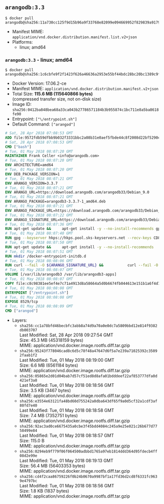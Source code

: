 ## `arangodb:3.3`

```console
$ docker pull arangodb@sha256:11a730cc125f9d15b96a9f33768e82099e094669952f829839a91791199fbffb
```

-	Manifest MIME: `application/vnd.docker.distribution.manifest.list.v2+json`
-	Platforms:
	-	linux; amd64

### `arangodb:3.3` - linux; amd64

```console
$ docker pull arangodb@sha256:1c6cbfe9f2f1423f626a46636a2953e55bf44bdc28bc20bc1389c9f52ee13469
```

-	Docker Version: 17.06.2-ce
-	Manifest MIME: `application/vnd.docker.distribution.manifest.v2+json`
-	Total Size: **115.6 MB (115640866 bytes)**  
	(compressed transfer size, not on-disk size)
-	Image ID: `sha256:0412ba848bea68a33ca043b27786571184b3b955874c1bc711e8a5ba8618fe90`
-	Entrypoint: `["\/entrypoint.sh"]`
-	Default Command: `["arangod"]`

```dockerfile
# Sat, 28 Apr 2018 07:08:53 GMT
ADD file:9572fdb59dfbb9b032f3331bbc2a08b31e0aef5fbde44c8f2008d22bf5290cf2 in / 
# Sat, 28 Apr 2018 07:08:53 GMT
CMD ["bash"]
# Tue, 01 May 2018 08:07:20 GMT
MAINTAINER Frank Celler <info@arangodb.com>
# Tue, 01 May 2018 08:07:20 GMT
ENV ARCHITECTURE=amd64
# Tue, 01 May 2018 08:07:20 GMT
ENV DEB_PACKAGE_VERSION=1
# Tue, 01 May 2018 08:07:21 GMT
ENV ARANGO_VERSION=3.3.7
# Tue, 01 May 2018 08:07:21 GMT
ENV ARANGO_URL=https://download.arangodb.com/arangodb33/Debian_9.0
# Tue, 01 May 2018 08:07:21 GMT
ENV ARANGO_PACKAGE=arangodb3-3.3.7-1_amd64.deb
# Tue, 01 May 2018 08:07:21 GMT
ENV ARANGO_PACKAGE_URL=https://download.arangodb.com/arangodb33/Debian_9.0/amd64/arangodb3-3.3.7-1_amd64.deb
# Tue, 01 May 2018 08:07:22 GMT
ENV ARANGO_SIGNATURE_URL=https://download.arangodb.com/arangodb33/Debian_9.0/amd64/arangodb3-3.3.7-1_amd64.deb.asc
# Tue, 01 May 2018 08:07:36 GMT
RUN apt-get update &&     apt-get install -y --no-install-recommends gpg dirmngr     &&     rm -rf /var/lib/apt/lists/*
# Tue, 01 May 2018 08:07:40 GMT
RUN gpg --keyserver hkps://hkps.pool.sks-keyservers.net --recv-keys CD8CB0F1E0AD5B52E93F41E7EA93F5E56E751E9B
# Tue, 01 May 2018 08:07:50 GMT
RUN apt-get update &&     apt-get install -y --no-install-recommends         libjemalloc1         ca-certificates         pwgen         curl     &&     rm -rf /var/lib/apt/lists/*
# Tue, 01 May 2018 08:07:51 GMT
RUN mkdir /docker-entrypoint-initdb.d
# Tue, 01 May 2018 08:08:06 GMT
RUN curl --fail -O ${ARANGO_SIGNATURE_URL} &&           curl --fail -O ${ARANGO_PACKAGE_URL} &&             gpg --verify ${ARANGO_PACKAGE}.asc &&     (echo arangodb3 arangodb3/password password test | debconf-set-selections) &&     (echo arangodb3 arangodb3/password_again password test | debconf-set-selections) &&     DEBIAN_FRONTEND="noninteractive" dpkg -i ${ARANGO_PACKAGE} &&     rm -rf /var/lib/arangodb3/* &&     sed -ri         -e 's!127\.0\.0\.1!0.0.0.0!g'         -e 's!^(file\s*=).*!\1 -!'         -e 's!^#\s*uid\s*=.*!uid = arangodb!'         -e 's!^#\s*gid\s*=.*!gid = arangodb!'         /etc/arangodb3/arangod.conf     &&     rm -f ${ARANGO_PACKAGE}*
# Tue, 01 May 2018 08:08:07 GMT
VOLUME [/var/lib/arangodb3 /var/lib/arangodb3-apps]
# Tue, 01 May 2018 08:08:07 GMT
COPY file:c8c98381ee5ef4e7c71a4913d8a58664a5d0b6674fb044613e151b1a6f4d73ac in /entrypoint.sh 
# Tue, 01 May 2018 08:08:08 GMT
ENTRYPOINT ["/entrypoint.sh"]
# Tue, 01 May 2018 08:08:08 GMT
EXPOSE 8529/tcp
# Tue, 01 May 2018 08:08:09 GMT
CMD ["arangod"]
```

-	Layers:
	-	`sha256:cc1a78bfd46becbfc3abb8a74d9a70a0e0dc7a5809bbd12e814f9382db003707`  
		Last Modified: Sat, 28 Apr 2018 09:27:54 GMT  
		Size: 45.3 MB (45318159 bytes)  
		MIME: application/vnd.docker.image.rootfs.diff.tar.gzip
	-	`sha256:95243f778046cad8c6d5c78f48a47647d6f5a7e239a71025392c35092faab1f2`  
		Last Modified: Tue, 01 May 2018 08:19:00 GMT  
		Size: 6.6 MB (6561184 bytes)  
		MIME: application/vnd.docker.image.rootfs.diff.tar.gzip
	-	`sha256:05865e2d01d04bab7d57cf51ed8d8afa01bdddeef22af853777dfa0d421ef3a8`  
		Last Modified: Tue, 01 May 2018 08:18:56 GMT  
		Size: 3.5 KB (3467 bytes)  
		MIME: application/vnd.docker.image.rootfs.diff.tar.gzip
	-	`sha256:e3554e63121fa48bd60d755242a0dba643df65f9a0d5cf32a1cdf3af80fd7e40`  
		Last Modified: Tue, 01 May 2018 08:18:58 GMT  
		Size: 7.4 MB (7352751 bytes)  
		MIME: application/vnd.docker.image.rootfs.diff.tar.gzip
	-	`sha256:92ac3ad0ce6675435a0cbe3f45bdd4084c245a9e25e021c26b677d7758499e84`  
		Last Modified: Tue, 01 May 2018 08:18:57 GMT  
		Size: 115.0 B  
		MIME: application/vnd.docker.image.rootfs.diff.tar.gzip
	-	`sha256:0294eb9f779f06f064500adbbd1765a97eb1814ddd364d95fdecb4ff08d2e99e`  
		Last Modified: Tue, 01 May 2018 08:19:13 GMT  
		Size: 56.4 MB (56403353 bytes)  
		MIME: application/vnd.docker.image.rootfs.diff.tar.gzip
	-	`sha256:cd4f2caa86759226f0b24b0670a9987bf1a17fd36d2cd8f6331fc9639e4797bc`  
		Last Modified: Tue, 01 May 2018 08:18:56 GMT  
		Size: 1.8 KB (1837 bytes)  
		MIME: application/vnd.docker.image.rootfs.diff.tar.gzip
